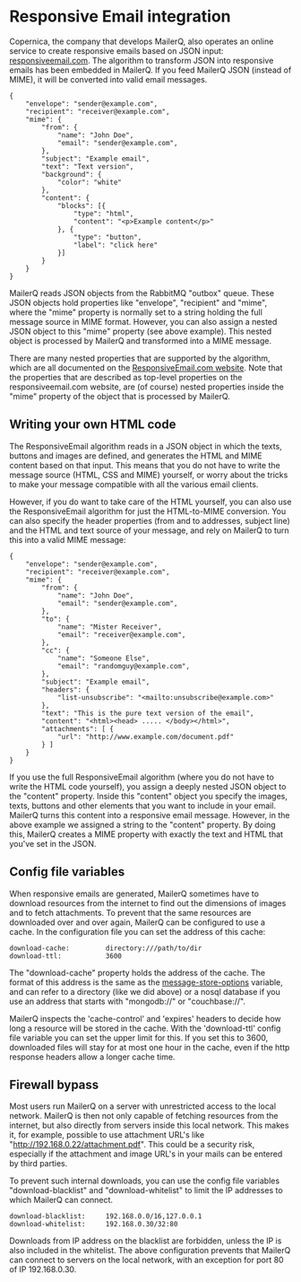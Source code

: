 # Responsive Email integration

Copernica, the company that develops MailerQ, also operates an online service 
to create responsive emails based on JSON input: 
[responsiveemail.com](https://www.responsiveemail.com). The algorithm to transform 
JSON into responsive emails has been embedded in MailerQ. If you feed MailerQ 
JSON (instead of MIME), it will be converted into valid email messages.

````
{
    "envelope": "sender@example.com",
    "recipient": "receiver@example.com",
    "mime": {
        "from": {
            "name": "John Doe",
            "email": "sender@example.com",
        },
        "subject": "Example email",
        "text": "Text version",
        "background": {
            "color": "white"
        },
        "content": {
            "blocks": [{
                "type": "html",
                "content": "<p>Example content</p>"
            }, {
                "type": "button",
                "label": "click here"
            }]
        }
    }    
}
````

MailerQ reads JSON objects from the RabbitMQ "outbox" queue. These JSON
objects hold properties like "envelope", "recipient" and "mime", where the
"mime" property is normally set to a string holding the full message source
in MIME format. However, you can also assign a nested JSON object to this
"mime" property (see above example). This nested object is processed by 
MailerQ and transformed into a MIME message.

There are many nested properties that are supported by the algorithm,
which are all documented on the [ResponsiveEmail.com website](https://www.responsiveemail.com/support/json/introduction).
Note that the properties that are described as top-level properties
on the responsiveemail.com website, are (of course) nested properties inside 
the "mime" property of the object that is processed by MailerQ.


## Writing your own HTML code

The ResponsiveEmail algorithm reads in a JSON object in which the texts, 
buttons and images are defined, and generates the HTML and MIME 
content based on that input. This means that you do not have to write the
message source (HTML, CSS and MIME) yourself, or worry about the tricks 
to make your message compatible with all the various email clients. 

However, if you do want to take care of the HTML yourself, you can also use
the ResponsiveEmail algorithm for just the HTML-to-MIME conversion. You
can also specify the header properties (from and to addresses, subject line)
and the HTML and text source of your message, and rely on MailerQ to turn
this into a valid MIME message:

````
{
    "envelope": "sender@example.com",
    "recipient": "receiver@example.com",
    "mime": {
        "from": {
            "name": "John Doe",
            "email": "sender@example.com",
        },
        "to": {
            "name": "Mister Receiver",
            "email": "receiver@example.com",
        },
        "cc": {
            "name": "Someone Else",
            "email": "randomguy@example.com",
        },
        "subject": "Example email",
        "headers": {
            "list-unsubscribe": "<mailto:unsubscribe@example.com>"
        },
        "text": "This is the pure text version of the email",
        "content": "<html><head> ..... </body></html>",
        "attachments": [ {
            "url": "http://www.example.com/document.pdf"
        } ]
    }
}
````

If you use the full ResponsiveEmail algorithm (where you do not have to
write the HTML code yourself), you assign a deeply nested JSON object to the 
"content" property. Inside this "content" object you specify the images, texts, 
buttons and other elements that you want to include in your email. MailerQ 
turns this content into a responsive email message. However, in the above example
we assigned a string to the "content" property. By doing this, MailerQ creates 
a MIME property with exactly the text and HTML that you've set in the JSON.


## Config file variables

When responsive emails are generated, MailerQ sometimes have to download resources 
from the internet to find out the dimensions of images and to fetch attachments. To 
prevent that the same resources are downloaded over and over again, MailerQ 
can be configured to use a cache. In the configuration file you can set 
the address of this cache:

````
download-cache:         directory:///path/to/dir
download-ttl:           3600
````

The "download-cache" property holds the address of the cache. The format of
this address is the same as the [message-store-options](message-store-options)
variable, and can refer to a directory (like we did above) or a nosql database
if you use an address that starts with "mongodb://" or "couchbase://".

MailerQ inspects the 'cache-control' and 'expires' headers to decide how long
a resource will be stored in the cache. With the 'download-ttl' config file
variable you can set the upper limit for this. If you set this to 3600, downloaded
files will stay for at most one hour in the cache, even if the http response 
headers allow a longer cache time.


## Firewall bypass

Most users run MailerQ on a server with unrestricted access to the local network. 
MailerQ is then not only capable of fetching resources from the internet, but 
also directly from servers inside this local network. This makes it, for example, 
possible to use attachment URL's like "http://192.168.0.22/attachment.pdf". This 
could be a security risk, especially if the attachment and image URL's in your 
mails can be entered by third parties.

To prevent such internal downloads, you can use the config file variables 
"download-blacklist" and "download-whitelist" to limit the IP addresses to
which MailerQ can connect.

````
download-blacklist:     192.168.0.0/16,127.0.0.1
download-whitelist:     192.168.0.30/32:80
````

Downloads from IP address on the blacklist are forbidden, unless the IP is also
included in the whitelist. The above configuration prevents that MailerQ can 
connect to servers on the local network, with an exception for port 80 of IP 
192.168.0.30.
